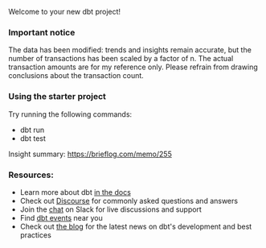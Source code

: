 Welcome to your new dbt project!

### Important notice
The data has been modified: trends and insights remain accurate, but the number of transactions has been scaled by a factor of n. The actual transaction amounts are for my reference only. Please refrain from drawing conclusions about the transaction count.

### Using the starter project

Try running the following commands:
- dbt run
- dbt test

Insight summary: https://brieflog.com/memo/255

### Resources:
- Learn more about dbt [in the docs](https://docs.getdbt.com/docs/introduction)
- Check out [Discourse](https://discourse.getdbt.com/) for commonly asked questions and answers
- Join the [chat](https://community.getdbt.com/) on Slack for live discussions and support
- Find [dbt events](https://events.getdbt.com) near you
- Check out [the blog](https://blog.getdbt.com/) for the latest news on dbt's development and best practices
